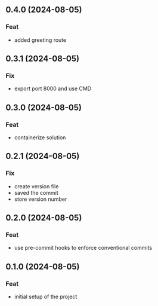 ## 0.4.0 (2024-08-05)

### Feat

- added greeting route

## 0.3.1 (2024-08-05)

### Fix

- export port 8000 and use CMD

## 0.3.0 (2024-08-05)

### Feat

- containerize solution

## 0.2.1 (2024-08-05)

### Fix

- create version file
- saved the commit
- store version number

## 0.2.0 (2024-08-05)

### Feat

- use pre-commit hooks to enforce conventional commits

## 0.1.0 (2024-08-05)

### Feat

- initial setup of the project

